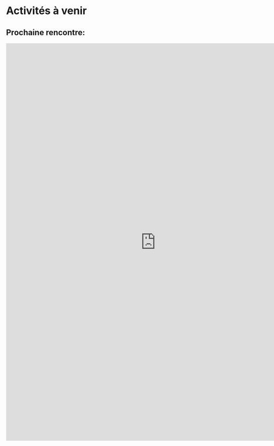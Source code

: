 

# Activités à venir

## Prochaine rencontre:
<iframe src="https://docs.google.com/presentation/d/e/2PACX-1vTjqY1lPnsLgHRPHoeglCj9qa-BPTqa8RvaTjsPTmietfscqQewqQbuA_J7gWf_4g/pubembed?start=false&loop=false&delayms=3000" frameborder="0" width="816" height="1085" allowfullscreen="true" mozallowfullscreen="true" webkitallowfullscreen="true"></iframe>

<!-- section en commentaire :

## Prochaine rencontre:

### 24 octobre 2024 à 15h30 Lieu : FAS-1113
*Katherine Labonté,  PH.D. et Professionnelle de recherche à l’Université Laval en psychologie et en marketing*
<iframe src="https://docs.google.com/presentation/d/e/2PACX-1vTAAI0Hk6YyRWqcrJDXutC4c3e5oQWCXYrHknJCHUHUqe_nmj6cAS1JzncQhbb3OQ/embed?start=false&loop=false&delayms=3000" frameborder="0" width="816" height="1085" allowfullscreen="true" mozallowfullscreen="true" webkitallowfullscreen="true"></iframe>


## Calendrier des rencontres - Automne 2024

<iframe width='100%' height='800' src="https://docs.google.com/document/d/e/2PACX-1vSatph35cJjSCe4qXLippyGUk2HiZR7ZCT5yjCNb6fgawbsqa4S7F_Wo586UqyMDWv6mZFW5G59pYg2/pub"> display:block;</iframe>

-->
